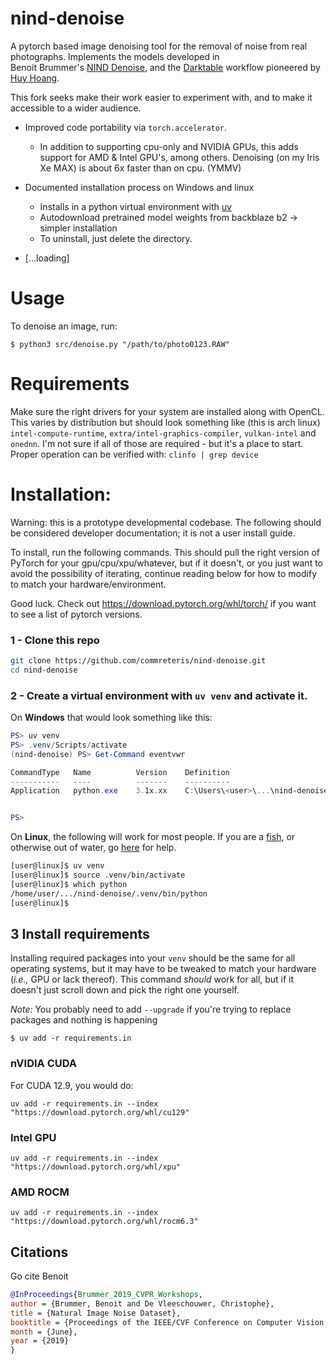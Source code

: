 nind-denoise
==============

A pytorch based image denoising tool for the removal of noise from real photographs. Implements the models developed in    
Benoit Brummer's [NIND Denoise](https://github.com/trougnouf/nind-denoise.git), and the 
[Darktable](https://github.com/darktable-org/darktable) workflow pioneered by [Huy Hoang](https://github.com/hqhoang).

This fork seeks make their work easier to experiment with, and to make it accessible to a wider audience. 
- Improved code portability via ```torch.accelerator```. 
  - In addition to supporting cpu-only and NVIDIA GPUs, this adds support for AMD & Intel GPU's, among others. Denoising (on my Iris Xe MAX) is about 6x
  faster than on cpu. (YMMV) 
- Documented installation process on Windows and linux 
  - Installs in a python virtual environment with [uv](https://github.com/astral-sh/uv)
  - Autodownload pretrained model weights from backblaze b2 -> simpler installation
  - To uninstall, just delete the directory.

- [...loading]

# Usage

To denoise an image, run:

```console
$ python3 src/denoise.py "/path/to/photo0123.RAW"
```

# Requirements

 Make sure the right drivers for your system are installed along with OpenCL. 
 This varies by distribution but should look something like (this is arch linux) 
 ```intel-compute-runtime```, ```extra/intel-graphics-compiler```, ```vulkan-intel``` and ```onednn```.
 I'm not sure if all of those are required - but it's a place to start. Proper operation can be verified with:
 ```clinfo | grep device```


# Installation:

Warning: this is a prototype developmental codebase. 
The following should be considered developer documentation; it is not a user install guide.


To install, run the following commands. This should pull the right version of PyTorch for your gpu/cpu/xpu/whatever, but
if it doesn't, or you just want to avoid the possibility of iterating, continue reading below for how to modify to match
your hardware/environment. 

Good luck. Check out https://download.pytorch.org/whl/torch/ if you want to see a list of pytorch versions. 

### 1 - Clone this repo

```bash
git clone https://github.com/commreteris/nind-denoise.git
cd nind-denoise
```

### 2 - Create a virtual environment with `uv venv` and activate it.

On **Windows** that would look something like this:

```powershell
PS> uv venv
PS> .venv/Scripts/activate
(nind-denoise) PS> Get-Command eventvwr

CommandType   Name          Version    Definition
-----------   ----          -------    ----------
Application   python.exe    3.1x.xx    C:\Users\<user>\...\nind-denoise\.venv/scripts\python.exe


PS>
```

On **Linux**, the following will work for most people. If you are a [fish](https://en.wikipedia.org/wiki/Fish_(Unix_shell)), or
otherwise out of water, go [here](https://docs.astral.sh/uv/pip/environments/#using-a-virtual-environment) for help. 

 ```bash
 [user@linux]$ uv venv
 [user@linux]$ source .venv/bin/activate
 [user@linux]$ which python
 /home/user/.../nind-denoise/.venv/bin/python
[user@linux]$
 ```

## 3 Install requirements

Installing required packages into your `venv` should be the same for all operating systems, but it may have to be 
tweaked to match your hardware (_i.e.,_ GPU or lack thereof). This command _should_ work for all, but if it doesn't 
just scroll down and pick the right one yourself. 

_Note:_ You probably need to add `--upgrade` if you're trying to replace packages and nothing is happening 

```console
$ uv add -r requirements.in
```

### nVIDIA CUDA
For CUDA 12.9, you would do:
```
uv add -r requirements.in --index "https://download.pytorch.org/whl/cu129"
```

### Intel GPU
```
uv add -r requirements.in --index "https://download.pytorch.org/whl/xpu"
```

### AMD ROCM
```
uv add -r requirements.in --index "https://download.pytorch.org/whl/rocm6.3"
```

## Citations

Go cite Benoit

```bibtex
@InProceedings{Brummer_2019_CVPR_Workshops,
author = {Brummer, Benoit and De Vleeschouwer, Christophe},
title = {Natural Image Noise Dataset},
booktitle = {Proceedings of the IEEE/CVF Conference on Computer Vision and Pattern Recognition (CVPR) Workshops},
month = {June},
year = {2019}
} 
```